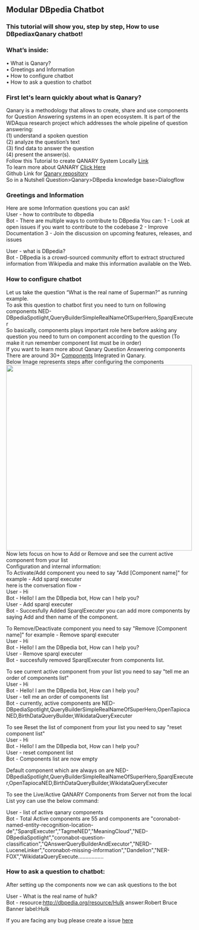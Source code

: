 ## Modular DBpedia Chatbot
### This tutorial will show you, step by step, How to use DBpediaxQanary chatbot!
### What’s inside: <br />
<span>&#8226;</span> What is Qanary? <br />
<span>&#8226;</span> Greetings and Information <br />
<span>&#8226;</span> How to configure chatbot <br />
<span>&#8226;</span> How to ask a question to chatbot<br />
### First let's learn quickly about what is Qanary?
Qanary is a methodology that allows to create, share and use components for Question Answering systems in an open ecosystem. It is part of the WDAqua research project which addresses the whole pipeline of question answering: <br />
(1) understand a spoken question <br />
(2) analyze the question’s text <br />
(3) find data to answer the question <br />
(4) present the answer(s).
<br />
Follow this Tutorial to create QANARY System Locally [Link](https://github.com/WDAqua/Qanary) 
<br />
To learn more about QANARY [Click Here](https://github.com/WDAqua/Qanary/wiki/What-is-Qanary%3F) <br />
Github Link for [Qanary repository](https://github.com/WDAqua/Qanary) <br />
So in a Nutshell Question>Qanary>DBpedia knowledge base>Dialogflow
<br />
### Greetings and Information
Here are some Information questions you can ask! <br />
User - how to contribute to dbpedia <br />
Bot - There are multiple ways to contribute to DBpedia You can: 1 - Look at open issues if you want to contribute to the codebase 2 - Improve Documentation 3 - Join the discussion on upcoming features, releases, and issues

User - what is DBpedia? <br />
Bot - DBpedia is a crowd-sourced community effort to extract structured information from Wikipedia and make this information available on the Web. <br />


### How to configure chatbot  <br />
Let us take the question “What is the real name of Superman?” as running example. <br /> To ask this question to chatbot first you need to turn on following components NED-DBpediaSpotlight,QueryBuilderSimpleRealNameOfSuperHero,SparqlExecuter <br />
So basically, components plays important role here before asking any question you need to turn on component according to the question (To make it run remember component list must be in order) <br />
If you want to learn more about Qanary Question Answering components There are around 30+ [Components](https://github.com/WDAqua/Qanary-question-answering-components) Integrated in Qanary.   <br />
Below Image represents steps after configuring the components
<img src="https://imgur.com/U3PcKwR.png" height="500" width="500"> <br />
Now lets focus on how to Add or Remove and see the current active component from your list <br />
Configuration and internal information: <br />
To Activate/Add component you need to say "Add [Component name]" for example - Add sparql executer <br />
here is the conversation flow -  <br />
User - Hi <br />
Bot - Hello! I am the DBpedia bot, How can I help you? <br />
User - Add sparql executer <br />
Bot - Succesfully Added SparqlExecuter you can add more components by saying Add and then name of the component. <br />

To Remove/Deactivate component you need to say "Remove [Component name]" for example - Remove sparql executer <br />
User - Hi <br />
Bot - Hello! I am the DBpedia bot, How can I help you? <br />
User - Remove sparql executer <br />
Bot - succesfully removed SparqlExecuter from components list. <br />

To see current active component from your list you need to say "tell me an order of components list" <br />
User - Hi <br />
Bot - Hello! I am the DBpedia bot, How can I help you? <br />
User - tell me an order of components list <br />
Bot - currently, active components are NED-DBpediaSpotlight,QueryBuilderSimpleRealNameOfSuperHero,OpenTapiocaNED,BirthDataQueryBuilder,WikidataQueryExecuter <br />

To see Reset the list of component from your list you need to say "reset component list" <br />
User - Hi <br />
Bot - Hello! I am the DBpedia bot, How can I help you? <br />
User - reset component list <br />
Bot - Components list are now empty <br />

Default component which are always on are NED-DBpediaSpotlight,QueryBuilderSimpleRealNameOfSuperHero,SparqlExecuter,OpenTapiocaNED,BirthDataQueryBuilder,WikidataQueryExecuter <br />

To see the Live/Active QANARY Components from Server not from the local List yoy can use the below command: <br />

User - list of active qanary components <br />
Bot - Total Active components are 55 and components are "coronabot-named-entity-recognition-location-de","SparqlExecuter","TagmeNED","MeaningCloud","NED-DBpediaSpotlight","coronabot-question-classification","QAnswerQueryBuilderAndExecutor","NERD-LuceneLinker","coronabot-missing-information","Dandelion","NER-FOX","WikidataQueryExecute.................

### How to ask a question to chatbot: <br />
After setting up the components now we can ask questions to the bot  <br />

User - What is the real name of hulk? <br />
Bot - resource:http://dbpedia.org/resource/Hulk answer:Robert Bruce Banner label:Hulk <br />



If you are facing any bug please create a issue [here](https://github.com/dbpedia/chatbot-ng)
